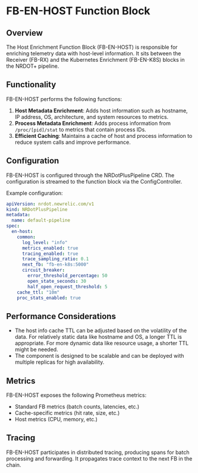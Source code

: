 # FB-EN-HOST Function Block

## Overview

The Host Enrichment Function Block (FB-EN-HOST) is responsible for enriching telemetry data with host-level information. It sits between the Receiver (FB-RX) and the Kubernetes Enrichment (FB-EN-K8S) blocks in the NRDOT+ pipeline.

## Functionality

FB-EN-HOST performs the following functions:

1. **Host Metadata Enrichment**: Adds host information such as hostname, IP address, OS, architecture, and system resources to metrics.
2. **Process Metadata Enrichment**: Adds process information from `/proc/[pid]/stat` to metrics that contain process IDs.
3. **Efficient Caching**: Maintains a cache of host and process information to reduce system calls and improve performance.

## Configuration

FB-EN-HOST is configured through the NRDotPlusPipeline CRD. The configuration is streamed to the function block via the ConfigController.

Example configuration:

```yaml
apiVersion: nrdot.newrelic.com/v1
kind: NRDotPlusPipeline
metadata:
  name: default-pipeline
spec:
  en-host:
    common:
      log_level: "info"
      metrics_enabled: true
      tracing_enabled: true
      trace_sampling_ratio: 0.1
      next_fb: "fb-en-k8s:5000"
      circuit_breaker:
        error_threshold_percentage: 50
        open_state_seconds: 30
        half_open_request_threshold: 5
    cache_ttl: "10m"
    proc_stats_enabled: true
```

## Performance Considerations

- The host info cache TTL can be adjusted based on the volatility of the data. For relatively static data like hostname and OS, a longer TTL is appropriate. For more dynamic data like resource usage, a shorter TTL might be needed.
- The component is designed to be scalable and can be deployed with multiple replicas for high availability.

## Metrics

FB-EN-HOST exposes the following Prometheus metrics:

- Standard FB metrics (batch counts, latencies, etc.)
- Cache-specific metrics (hit rate, size, etc.)
- Host metrics (CPU, memory, etc.)

## Tracing

FB-EN-HOST participates in distributed tracing, producing spans for batch processing and forwarding. It propagates trace context to the next FB in the chain.
